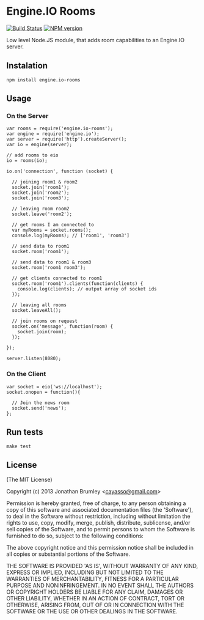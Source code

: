 # Engine.IO Rooms

[![Build Status](https://travis-ci.org/cayasso/engine.io-rooms.png?branch=master)](https://travis-ci.org/cayasso/engine.io-rooms)
[![NPM version](https://badge.fury.io/js/engine.io-rooms.png)](http://badge.fury.io/js/engine.io-rooms)

Low level Node.JS module, that adds room capabilities to an Engine.IO server.

## Instalation

```
npm install engine.io-rooms
```

## Usage

### On the Server

```
var rooms = require('engine.io-rooms');
var engine = require('engine.io');
var server = require('http').createServer();
var io = engine(server);

// add rooms to eio
io = rooms(io);

io.on('connection', function (socket) {

  // joining room1 & room2
  socket.join('room1');
  socket.join('room2');
  socket.join('room3');

  // leaving room room2
  socket.leave('room2');

  // get rooms I am connected to
  var myRooms = socket.rooms();
  console.log(myRooms); // ['room1', 'room3']

  // send data to room1
  socket.room('room1');

  // send data to room1 & room3
  socket.room('room1 room3');

  // get clients connected to room1
  socket.room('room1').clients(function(clients) {
    console.log(clients); // output array of socket ids
  });

  // leaving all rooms
  socket.leaveAll();

  // join rooms on request
  socket.on('message', function(room) {
    socket.join(room);
  });

});

server.listen(8080);
```

### On the Client

```
var socket = eio('ws://localhost');
socket.onopen = function(){

  // Join the news room
  socket.send('news');
};

```

## Run tests

```
make test
```

## License

(The MIT License)

Copyright (c) 2013 Jonathan Brumley &lt;cayasso@gmail.com&gt;

Permission is hereby granted, free of charge, to any person obtaining
a copy of this software and associated documentation files (the
'Software'), to deal in the Software without restriction, including
without limitation the rights to use, copy, modify, merge, publish,
distribute, sublicense, and/or sell copies of the Software, and to
permit persons to whom the Software is furnished to do so, subject to
the following conditions:

The above copyright notice and this permission notice shall be
included in all copies or substantial portions of the Software.

THE SOFTWARE IS PROVIDED 'AS IS', WITHOUT WARRANTY OF ANY KIND,
EXPRESS OR IMPLIED, INCLUDING BUT NOT LIMITED TO THE WARRANTIES OF
MERCHANTABILITY, FITNESS FOR A PARTICULAR PURPOSE AND NONINFRINGEMENT.
IN NO EVENT SHALL THE AUTHORS OR COPYRIGHT HOLDERS BE LIABLE FOR ANY
CLAIM, DAMAGES OR OTHER LIABILITY, WHETHER IN AN ACTION OF CONTRACT,
TORT OR OTHERWISE, ARISING FROM, OUT OF OR IN CONNECTION WITH THE
SOFTWARE OR THE USE OR OTHER DEALINGS IN THE SOFTWARE.
